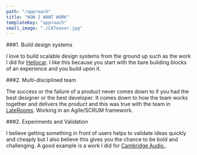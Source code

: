 ```yaml
---
path: "/approach"
title: "HOW I WANT WORK"
templateKey: "approach"
small_image: "./CATeaser.jpg"
---
```


###1. Build design systems

I love to build scalable design systems from the ground up such as the work I did for [Hellocar](/hellocar). I like this because you start with the bare building blocks of an experience and you build upon it.

###2. Multi-disciplined team

The success or the failure of a product never comes down to if you had the best designer or the best developer. It comes down to how the team works together and delivers the product and this was true with the team in [LateRooms](/Laterooms). Working in an Agile/SCRUM framework.

###2. Experiments and Validation

I believe getting something in front of users helps to validate ideas quickly and cheaply but I also believe this gives you the chance to be bold and challenging. A good example is a work I did for [Cambridge Audio.](/cambrdige-audio).

